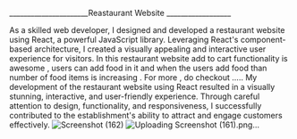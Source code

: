 ______________________Reastaurant Website __________________
 
 
As a skilled web developer, I designed and developed a restaurant website using React, a powerful JavaScript library. Leveraging React's component-based architecture,
I created a visually appealing and interactive user experience for visitors.
In this restaurant website add to cart functionality is awesome , users can add food in it and when the users add food than number of food items is increasing . For more , do checkout .....
My development of the restaurant website using React resulted in a visually stunning, interactive, and user-friendly experience. Through careful attention to design, functionality, and responsiveness, 
I successfully contributed to the establishment's ability to attract and engage customers effectively.
![Screenshot (162)](https://github.com/Shreyav23Singh/Restaurant_Website_USing_Reactjs/assets/66567410/469d715c-cb48-4584-a547-f838808ccaa2)
![Uploading Screenshot (161).png…]()
